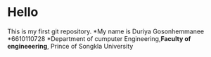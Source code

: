 # Hello
This is my first git repository.
*My name is Duriya Gosonhemmanee
*6610110728
*Department of cumputer Engineering,**Faculty of engineeering**, Prince of Songkla University
